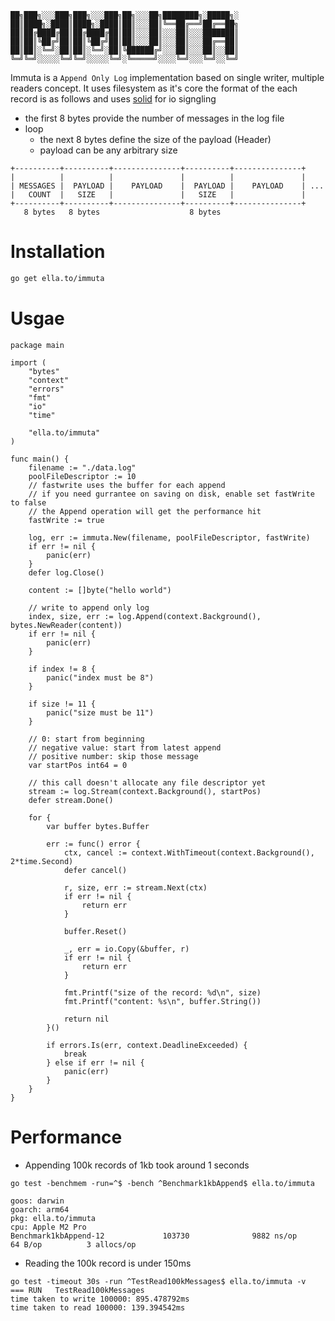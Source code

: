 ```
██╗███╗░░░███╗███╗░░░███╗██╗░░░██╗████████╗░█████╗░
██║████╗░████║████╗░████║██║░░░██║╚══██╔══╝██╔══██╗
██║██╔████╔██║██╔████╔██║██║░░░██║░░░██║░░░███████║
██║██║╚██╔╝██║██║╚██╔╝██║██║░░░██║░░░██║░░░██╔══██║
██║██║░╚═╝░██║██║░╚═╝░██║╚██████╔╝░░░██║░░░██║░░██║
╚═╝╚═╝░░░░░╚═╝╚═╝░░░░░╚═╝░╚═════╝░░░░╚═╝░░░╚═╝░░╚═╝
```

Immuta is a `Append Only Log` implementation based on single writer, multiple readers concept. It uses filesystem as it's core the format of the each record is as follows and uses [solid](https://ella.to/solid) for io signgling

- the first 8 bytes provide the number of messages in the log file
- loop
  - the next 8 bytes define the size of the payload (Header)
  - payload can be any arbitrary size

```
+----------+----------+---------------+----------+---------------+
|          |          |               |          |               |
| MESSAGES |  PAYLOAD |    PAYLOAD    |  PAYLOAD |    PAYLOAD    | ...
|   COUNT  |   SIZE   |               |   SIZE   |               |
+----------+----------+---------------+----------+---------------+
   8 bytes   8 bytes                    8 bytes
```

# Installation

```bash
go get ella.to/immuta
```

# Usgae

```golang
package main

import (
	"bytes"
	"context"
	"errors"
	"fmt"
	"io"
	"time"

	"ella.to/immuta"
)

func main() {
	filename := "./data.log"
	poolFileDescriptor := 10
	// fastwrite uses the buffer for each append
	// if you need gurrantee on saving on disk, enable set fastWrite to false
	// the Append operation will get the performance hit
	fastWrite := true

	log, err := immuta.New(filename, poolFileDescriptor, fastWrite)
	if err != nil {
		panic(err)
	}
	defer log.Close()

	content := []byte("hello world")

	// write to append only log
	index, size, err := log.Append(context.Background(), bytes.NewReader(content))
	if err != nil {
		panic(err)
	}

	if index != 8 {
		panic("index must be 8")
	}

	if size != 11 {
		panic("size must be 11")
	}

	// 0: start from beginning
	// negative value: start from latest append
	// positive number: skip those message
	var startPos int64 = 0

	// this call doesn't allocate any file descriptor yet
	stream := log.Stream(context.Background(), startPos)
	defer stream.Done()

	for {
		var buffer bytes.Buffer

		err := func() error {
			ctx, cancel := context.WithTimeout(context.Background(), 2*time.Second)
			defer cancel()

			r, size, err := stream.Next(ctx)
			if err != nil {
				return err
			}

			buffer.Reset()

			_, err = io.Copy(&buffer, r)
			if err != nil {
				return err
			}

			fmt.Printf("size of the record: %d\n", size)
			fmt.Printf("content: %s\n", buffer.String())

			return nil
		}()

		if errors.Is(err, context.DeadlineExceeded) {
			break
		} else if err != nil {
			panic(err)
		}
	}
}
```

# Performance

- Appending 100k records of 1kb took around 1 seconds

```
go test -benchmem -run=^$ -bench ^Benchmark1kbAppend$ ella.to/immuta

goos: darwin
goarch: arm64
pkg: ella.to/immuta
cpu: Apple M2 Pro
Benchmark1kbAppend-12             103730              9882 ns/op              64 B/op          3 allocs/op
```

- Reading the 100k record is under 150ms

```
go test -timeout 30s -run ^TestRead100kMessages$ ella.to/immuta -v
=== RUN   TestRead100kMessages
time taken to write 100000: 895.478792ms
time taken to read 100000: 139.394542ms
```
